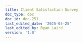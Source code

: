 ```yaml
---
title: Client Satisfaction Survey
doc_type: doc
doc_id: doc-251
last_edited_date: '2025-05-25'
last_edited_by: Ryan Laird
version: '1.0'
---
```



